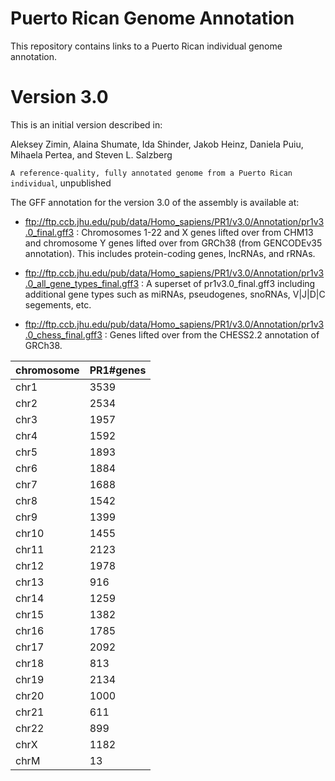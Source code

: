 # Puerto Rican Genome Annotation
This repository contains links to a Puerto Rican individual genome annotation.  

# Version 3.0
This is an initial version described in:

Aleksey Zimin, Alaina Shumate, Ida Shinder, Jakob Heinz, Daniela Puiu, Mihaela Pertea, and Steven L. Salzberg

`A reference-quality, fully annotated genome from a Puerto Rican individual`, unpublished

 The GFF annotation for the version 3.0 of the assembly is available at:

* ftp://ftp.ccb.jhu.edu/pub/data/Homo_sapiens/PR1/v3.0/Annotation/pr1v3.0_final.gff3 : Chromosomes 1-22 and X genes lifted over from CHM13 and chromosome Y genes lifted over from GRCh38 (from GENCODEv35 annotation). This includes protein-coding genes, lncRNAs, and rRNAs.

* ftp://ftp.ccb.jhu.edu/pub/data/Homo_sapiens/PR1/v3.0/Annotation/pr1v3.0_all_gene_types_final.gff3 : A superset of pr1v3.0_final.gff3 including additional gene types such as miRNAs, pseudogenes, snoRNAs, V|J|D|C segements, etc.
 
* ftp://ftp.ccb.jhu.edu/pub/data/Homo_sapiens/PR1/v3.0/Annotation/pr1v3.0_chess_final.gff3 : Genes lifted over from the CHESS2.2 annotation of GRCh38.

|chromosome|PR1#genes|
|----|----|
|chr1|3539|
|chr2|2534|
|chr3|1957|
|chr4|1592|
|chr5|1893|
|chr6|1884|
|chr7|1688|
|chr8|1542|
|chr9|1399|
|chr10|1455|
|chr11|2123|
|chr12|1978|
|chr13|916|
|chr14|1259|
|chr15|1382|
|chr16|1785|
|chr17|2092|
|chr18|813|
|chr19|2134|
|chr20|1000|
|chr21|611|
|chr22|899|
|chrX|1182|
|chrM|13|
